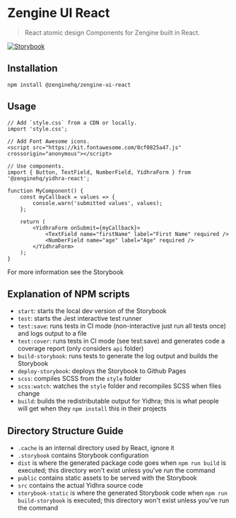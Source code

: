 # Zengine UI React

> React atomic design Components for Zengine built in React.

[![Storybook](https://cdn.jsdelivr.net/gh/storybookjs/brand@master/badge/badge-storybook.svg)](http://wizehive.github.io/yidhra/) 

## Installation

```
npm install @zenginehq/zengine-ui-react
```

## Usage

```
// Add `style.css` from a CDN or locally.
import 'style.css';

// Add Font Awesome icons.
<script src="https://kit.fontawesome.com/0cf0825a47.js" crossorigin="anonymous"></script>

// Use components.
import { Button, TextField, NumberField, YidhraForm } from '@zenginehq/yidhra-react';

function MyComponent() {
    const myCallback = values => {
        console.warn('submitted values', values); 
    };

    return (
        <YidhraForm onSubmit={myCallback}>
            <TextField name="firstName" label="First Name" required />
            <NumberField name="age" label="Age" required />
        </YidhraForm>
    );
}
```

For more information see the Storybook

## Explanation of NPM scripts 

- `start`: starts the local dev version of the Storybook
- `test`: starts the Jest interactive test runner
- `test:save`: runs tests in CI mode (non-interactive just run all tests once) and logs output to a file
- `test:cover`: runs tests in CI mode (see test:save) and generates code a coverage report (only considers `api` folder) 
- `build-storybook`: runs tests to generate the log output and builds the Storybook
- `deploy-storybook`: deploys the Storybook to Github Pages
- `scss`: compiles SCSS from the `style` folder
- `scss:watch`: watches the `style` folder and recompiles SCSS when files change
- `build`: builds the redistributable output for Yidhra; this is what people will get when they `npm install` this in their projects

## Directory Structure Guide

- `.cache` is an internal directory used by React, ignore it
- `.storybook` contains Storybook configuration
- `dist` is where the generated package code goes when `npm run build` is executed; this directory won't exist unless you've run the command
- `public` contains static assets to be served with the Storybook
- `src` contains the actual Yidhra source code
- `storybook-static` is where the generated Storybook code when `npm run build-storybook` is executed; this directory won't exist unless you've run the command
